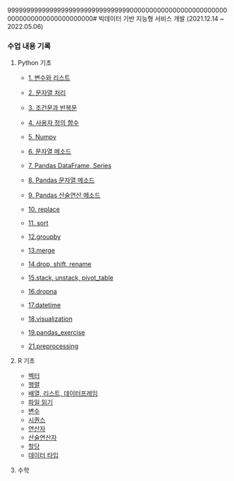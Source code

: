 9999999999999999999999999999999900000000000000000000000000000000000000000000000# 빅데이터 기반 지능형 서비스 개발 (2021.12.14 ~ 2022.05.06)

### 수업 내용 기록

1. Python 기초

    * [1. 변수와 리스트](https://github.com/ejcho3792/Bigdata_class/blob/master/python_code/py_211214.py)
    * [2. 문자열 처리](https://github.com/ejcho3792/Bigdata_class/blob/master/python_code/py_211215_1.py)
    * [3. 조건문과 반복문](https://github.com/ejcho3792/Bigdata_class/blob/master/python_code/py_211215_2.py)
    * [4. 사용자 정의 함수](https://github.com/ejcho3792/Bigdata_class/blob/master/python_code/py_211215_3.py)
    * [5. Numpy](https://github.com/ejcho3792/Bigdata_class/blob/master/python_code/py_211215_4.py)
    * [6. 문자열 메소드](https://github.com/ejcho3792/Bigdata_class/blob/master/python_code/py_211216_1.py)
    * [7. Pandas DataFrame, Series](https://github.com/ejcho3792/Bigdata_class/blob/master/python_code/py_211220_1.py)
    * [8. Pandas 문자열 메소드](https://github.com/ejcho3792/Bigdata_class/blob/master/python_code/py_211220_2.py)
    * [9. Pandas 산술연산 메소드](https://github.com/ejcho3792/Bigdata_class/blob/master/python_code/py_211220_3.py)
    * [10. replace](https://github.com/ejcho3792/Bigdata_class/blob/master/python_code/py_211224_1.py)
    * [11. sort](https://github.com/ejcho3792/Bigdata_class/blob/master/python_code/py_211224_1.py)
    * [12.groupby](https://github.com/ejcho3792/Bigdata_class/blob/master/python_code/py_211227_1.py)
    * [13.merge](https://github.com/ejcho3792/Bigdata_class/blob/master/python_code/py_211227_2.py)
    * [14.drop, shift, rename](https://github.com/ejcho3792/Bigdata_class/blob/master/python_code/py_211228_1.py)
    * [15.stack, unstack, pivot_table](https://github.com/ejcho3792/Bigdata_class/blob/master/python_code/py_211228_2.py)
    * [16.dropna](https://github.com/ejcho3792/Bigdata_class/blob/master/python_code/py_211228_3.py)
    * [17.datetime](https://github.com/ejcho3792/Bigdata_class/blob/master/python_code/py_211229_1.py)
    * [18.visualization](https://github.com/ejcho3792/Bigdata_class/blob/master/python_code/py_211229_2.py)
    * [19.pandas_exercise](https://github.com/ejcho3792/Bigdata_class/blob/master/python_code/py_211229_3.py)

    * [21.preprocessing](https://github.com/ejcho3792/Bigdata_class/blob/master/python_code/py_211230_1.py)

2. R 기초
    * [벡터](https://github.com/ejcho3792/Bigdata_class/blob/master/r_code/r_211220_1.R)
    * [행렬](https://github.com/ejcho3792/Bigdata_class/blob/master/r_code/r_211220_2.R)
    * [배열, 리스트, 데이터프레임](https://github.com/ejcho3792/Bigdata_class/blob/master/r_code/r_211220_3.R)
    * [파일 읽기](https://github.com/ejcho3792/Bigdata_class/blob/master/r_code/r_211220_4.R)
    * [변수](https://github.com/ejcho3792/Bigdata_class/blob/master/r_code/r_211220_5.R)
    * [시퀀스](https://github.com/ejcho3792/Bigdata_class/blob/master/r_code/r_211220_6.R)
    * [연산자](https://github.com/ejcho3792/Bigdata_class/blob/master/r_code/r_211222_1.R)
    * [산술연산자](https://github.com/ejcho3792/Bigdata_class/blob/master/r_code/r_211222_2.R)
    * [할당](https://github.com/ejcho3792/Bigdata_class/blob/master/r_code/r_211222_3.R)
    * [데이터 타입](https://github.com/ejcho3792/Bigdata_class/blob/master/r_code/r_211222_4.R)
    
3. 수학